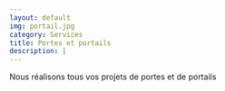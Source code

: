 ```yaml
---
layout: default
img: portail.jpg
category: Services
title: Portes et portails
description: |
---
```

Nous réalisons tous vos projets de portes et de portails
